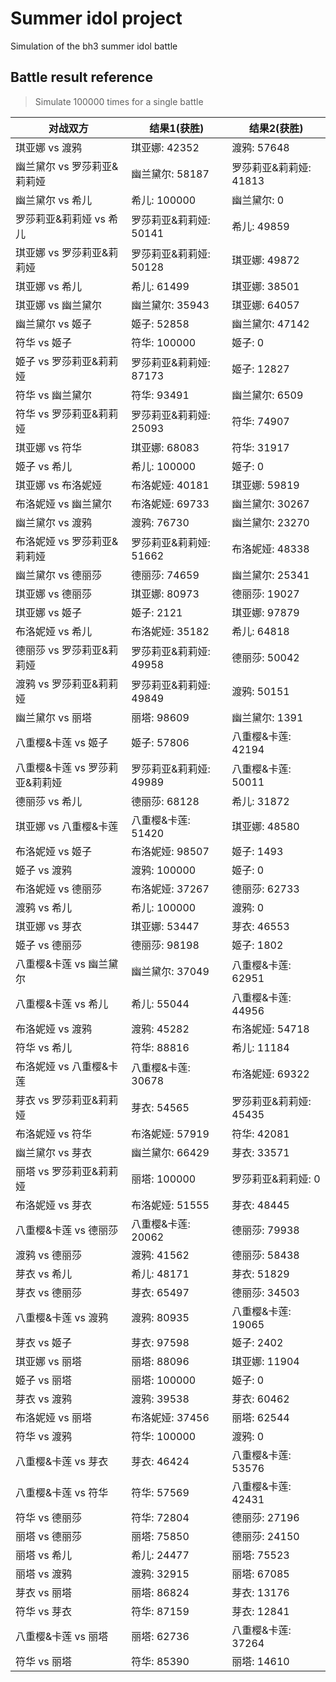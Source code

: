 # Summer idol project

Simulation of the bh3 summer idol battle

## Battle result reference 
> Simulate 100000 times for a single battle

| 对战双方                       | 结果1(获胜)            | 结果2(获胜)            |
|--------------------------------|------------------------|------------------------|
| 琪亚娜 vs 渡鸦                 | 琪亚娜: 42352          | 渡鸦: 57648            |
| 幽兰黛尔 vs 罗莎莉亚&莉莉娅    | 幽兰黛尔: 58187        | 罗莎莉亚&莉莉娅: 41813 |
| 幽兰黛尔 vs 希儿               | 希儿: 100000           | 幽兰黛尔: 0            |
| 罗莎莉亚&莉莉娅 vs 希儿        | 罗莎莉亚&莉莉娅: 50141 | 希儿: 49859            |
| 琪亚娜 vs 罗莎莉亚&莉莉娅      | 罗莎莉亚&莉莉娅: 50128 | 琪亚娜: 49872          |
| 琪亚娜 vs 希儿                 | 希儿: 61499            | 琪亚娜: 38501          |
| 琪亚娜 vs 幽兰黛尔             | 幽兰黛尔: 35943        | 琪亚娜: 64057          |
| 幽兰黛尔 vs 姬子               | 姬子: 52858            | 幽兰黛尔: 47142        |
| 符华 vs 姬子                   | 符华: 100000           | 姬子: 0                |
| 姬子 vs 罗莎莉亚&莉莉娅        | 罗莎莉亚&莉莉娅: 87173 | 姬子: 12827            |
| 符华 vs 幽兰黛尔               | 符华: 93491            | 幽兰黛尔: 6509         |
| 符华 vs 罗莎莉亚&莉莉娅        | 罗莎莉亚&莉莉娅: 25093 | 符华: 74907            |
| 琪亚娜 vs 符华                 | 琪亚娜: 68083          | 符华: 31917            |
| 姬子 vs 希儿                   | 希儿: 100000           | 姬子: 0                |
| 琪亚娜 vs 布洛妮娅             | 布洛妮娅: 40181        | 琪亚娜: 59819          |
| 布洛妮娅 vs 幽兰黛尔           | 布洛妮娅: 69733        | 幽兰黛尔: 30267        |
| 幽兰黛尔 vs 渡鸦               | 渡鸦: 76730            | 幽兰黛尔: 23270        |
| 布洛妮娅 vs 罗莎莉亚&莉莉娅    | 罗莎莉亚&莉莉娅: 51662 | 布洛妮娅: 48338        |
| 幽兰黛尔 vs 德丽莎             | 德丽莎: 74659          | 幽兰黛尔: 25341        |
| 琪亚娜 vs 德丽莎               | 琪亚娜: 80973          | 德丽莎: 19027          |
| 琪亚娜 vs 姬子                 | 姬子: 2121             | 琪亚娜: 97879          |
| 布洛妮娅 vs 希儿               | 布洛妮娅: 35182        | 希儿: 64818            |
| 德丽莎 vs 罗莎莉亚&莉莉娅      | 罗莎莉亚&莉莉娅: 49958 | 德丽莎: 50042          |
| 渡鸦 vs 罗莎莉亚&莉莉娅        | 罗莎莉亚&莉莉娅: 49849 | 渡鸦: 50151            |
| 幽兰黛尔 vs 丽塔               | 丽塔: 98609            | 幽兰黛尔: 1391         |
| 八重樱&卡莲 vs 姬子            | 姬子: 57806            | 八重樱&卡莲: 42194     |
| 八重樱&卡莲 vs 罗莎莉亚&莉莉娅 | 罗莎莉亚&莉莉娅: 49989 | 八重樱&卡莲: 50011     |
| 德丽莎 vs 希儿                 | 德丽莎: 68128          | 希儿: 31872            |
| 琪亚娜 vs 八重樱&卡莲          | 八重樱&卡莲: 51420     | 琪亚娜: 48580          |
| 布洛妮娅 vs 姬子               | 布洛妮娅: 98507        | 姬子: 1493             |
| 姬子 vs 渡鸦                   | 渡鸦: 100000           | 姬子: 0                |
| 布洛妮娅 vs 德丽莎             | 布洛妮娅: 37267        | 德丽莎: 62733          |
| 渡鸦 vs 希儿                   | 希儿: 100000           | 渡鸦: 0                |
| 琪亚娜 vs 芽衣                 | 琪亚娜: 53447          | 芽衣: 46553            |
| 姬子 vs 德丽莎                 | 德丽莎: 98198          | 姬子: 1802             |
| 八重樱&卡莲 vs 幽兰黛尔        | 幽兰黛尔: 37049        | 八重樱&卡莲: 62951     |
| 八重樱&卡莲 vs 希儿            | 希儿: 55044            | 八重樱&卡莲: 44956     |
| 布洛妮娅 vs 渡鸦               | 渡鸦: 45282            | 布洛妮娅: 54718        |
| 符华 vs 希儿                   | 符华: 88816            | 希儿: 11184            |
| 布洛妮娅 vs 八重樱&卡莲        | 八重樱&卡莲: 30678     | 布洛妮娅: 69322        |
| 芽衣 vs 罗莎莉亚&莉莉娅        | 芽衣: 54565            | 罗莎莉亚&莉莉娅: 45435 |
| 布洛妮娅 vs 符华               | 布洛妮娅: 57919        | 符华: 42081            |
| 幽兰黛尔 vs 芽衣               | 幽兰黛尔: 66429        | 芽衣: 33571            |
| 丽塔 vs 罗莎莉亚&莉莉娅        | 丽塔: 100000           | 罗莎莉亚&莉莉娅: 0     |
| 布洛妮娅 vs 芽衣               | 布洛妮娅: 51555        | 芽衣: 48445            |
| 八重樱&卡莲 vs 德丽莎          | 八重樱&卡莲: 20062     | 德丽莎: 79938          |
| 渡鸦 vs 德丽莎                 | 渡鸦: 41562            | 德丽莎: 58438          |
| 芽衣 vs 希儿                   | 希儿: 48171            | 芽衣: 51829            |
| 芽衣 vs 德丽莎                 | 芽衣: 65497            | 德丽莎: 34503          |
| 八重樱&卡莲 vs 渡鸦            | 渡鸦: 80935            | 八重樱&卡莲: 19065     |
| 芽衣 vs 姬子                   | 芽衣: 97598            | 姬子: 2402             |
| 琪亚娜 vs 丽塔                 | 丽塔: 88096            | 琪亚娜: 11904          |
| 姬子 vs 丽塔                   | 丽塔: 100000           | 姬子: 0                |
| 芽衣 vs 渡鸦                   | 渡鸦: 39538            | 芽衣: 60462            |
| 布洛妮娅 vs 丽塔               | 布洛妮娅: 37456        | 丽塔: 62544            |
| 符华 vs 渡鸦                   | 符华: 100000           | 渡鸦: 0                |
| 八重樱&卡莲 vs 芽衣            | 芽衣: 46424            | 八重樱&卡莲: 53576     |
| 八重樱&卡莲 vs 符华            | 符华: 57569            | 八重樱&卡莲: 42431     |
| 符华 vs 德丽莎                 | 符华: 72804            | 德丽莎: 27196          |
| 丽塔 vs 德丽莎                 | 丽塔: 75850            | 德丽莎: 24150          |
| 丽塔 vs 希儿                   | 希儿: 24477            | 丽塔: 75523            |
| 丽塔 vs 渡鸦                   | 渡鸦: 32915            | 丽塔: 67085            |
| 芽衣 vs 丽塔                   | 丽塔: 86824            | 芽衣: 13176            |
| 符华 vs 芽衣                   | 符华: 87159            | 芽衣: 12841            |
| 八重樱&卡莲 vs 丽塔            | 丽塔: 62736            | 八重樱&卡莲: 37264     |
| 符华 vs 丽塔                   | 符华: 85390            | 丽塔: 14610            |

